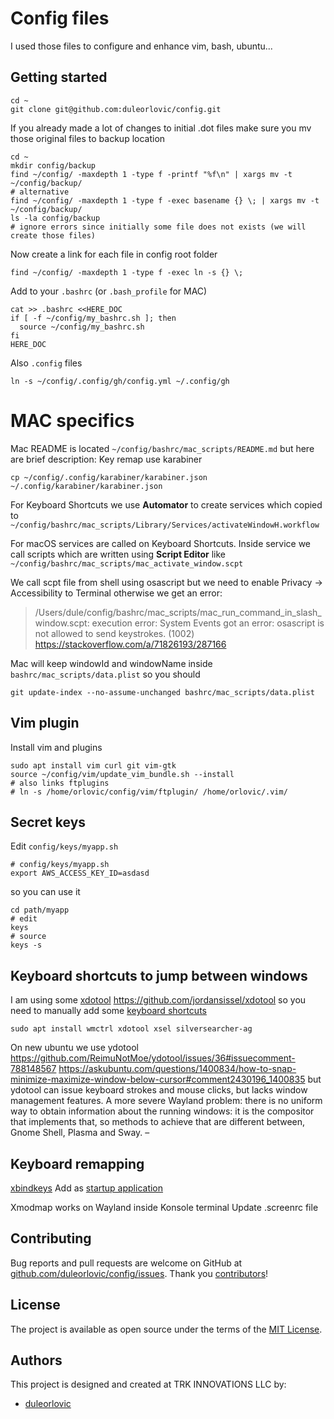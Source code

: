 # Config files

I used those files to configure and enhance vim, bash, ubuntu...

## Getting started

```
cd ~
git clone git@github.com:duleorlovic/config.git
```

If you already made a lot of changes to initial .dot files make sure you mv
those original files to backup location

```
cd ~
mkdir config/backup
find ~/config/ -maxdepth 1 -type f -printf "%f\n" | xargs mv -t ~/config/backup/
# alternative
find ~/config/ -maxdepth 1 -type f -exec basename {} \; | xargs mv -t ~/config/backup/
ls -la config/backup
# ignore errors since initially some file does not exists (we will create those files)
```

Now create a link for each file in config root folder
```
find ~/config/ -maxdepth 1 -type f -exec ln -s {} \;
```

Add to your `.bashrc` (or `.bash_profile` for MAC)

```
cat >> .bashrc <<HERE_DOC
if [ -f ~/config/my_bashrc.sh ]; then
  source ~/config/my_bashrc.sh
fi
HERE_DOC
```

Also `.config` files
```
ln -s ~/config/.config/gh/config.yml ~/.config/gh
```

# MAC specifics

Mac README is located `~/config/bashrc/mac_scripts/README.md` but here are
brief description:
Key remap use karabiner
~~~
cp ~/config/.config/karabiner/karabiner.json ~/.config/karabiner/karabiner.json
~~~

For Keyboard Shortcuts we use **Automator** to create services which copied to
`~/config/bashrc/mac_scripts/Library/Services/activateWindowH.workflow`

For macOS services are called on Keyboard Shortcuts.
Inside service we call scripts which are written using **Script Editor** like
`~/config/bashrc/mac_scripts/mac_activate_window.scpt`

We call scpt file from shell using osascript but we need to enable Privacy ->
Accessibility to Terminal
otherwise we get an error:
> /Users/dule/config/bashrc/mac_scripts/mac_run_command_in_slash_window.scpt: execution error: System Events got an error: osascript is not allowed to send keystrokes. (1002)
https://stackoverflow.com/a/71826193/287166

Mac will keep windowId and windowName inside `bashrc/mac_scripts/data.plist` so
you should
```
git update-index --no-assume-unchanged bashrc/mac_scripts/data.plist
```

## Vim plugin

Install vim and plugins

```
sudo apt install vim curl git vim-gtk
source ~/config/vim/update_vim_bundle.sh --install
# also links ftplugins
# ln -s /home/orlovic/config/vim/ftplugin/ /home/orlovic/.vim/
```

## Secret keys

Edit `config/keys/myapp.sh`
```
# config/keys/myapp.sh
export AWS_ACCESS_KEY_ID=asdasd
```
so you can use it
```
cd path/myapp
# edit
keys
# source
keys -s
```

## Keyboard shortcuts to jump between windows

I am using some
[xdotool](http://www.semicomplete.com/projects/xdotool)
https://github.com/jordansissel/xdotool
so you need to manually add some [keyboard
shortcuts](https://github.com/duleorlovic/config/blob/master/bashrc/window_shortcuts.sh#L34)

```
sudo apt install wmctrl xdotool xsel silversearcher-ag
```

On new ubuntu we use ydotool
https://github.com/ReimuNotMoe/ydotool/issues/36#issuecomment-788148567
https://askubuntu.com/questions/1400834/how-to-snap-minimize-maximize-window-below-cursor#comment2430196_1400835
but ydotool can issue keyboard strokes and mouse clicks, but lacks window
management features. A more severe Wayland problem: there is no uniform way to
obtain information about the running windows: it is the compositor that
implements that, so methods to achieve that are different between, Gnome Shell,
Plasma and Sway. – 


## Keyboard remapping

[xbindkeys](https://wiki.archlinux.org/index.php/Xbindkeys)
Add as [startup
application](https://github.com/duleorlovic/config/blob/master/.xbindkeysrc#L3)

Xmodmap works on Wayland inside Konsole terminal
Update .screenrc file


## Contributing

Bug reports and pull requests are welcome on GitHub at
[github.com/duleorlovic/config/issues].
Thank you [contributors]!

[github.com/duleorlovic/config/issues]: https://github.com/duleorlovic/config/issues
[contributors]: https://github.com/duleorlovic/config/graphs/contributors

## License

The project is available as open source under the terms of the
[MIT License](http://opensource.org/licenses/MIT).

## Authors

This project is designed and created at TRK INNOVATIONS LLC by:

* [duleorlovic](https://github.com/duleorlovic)
